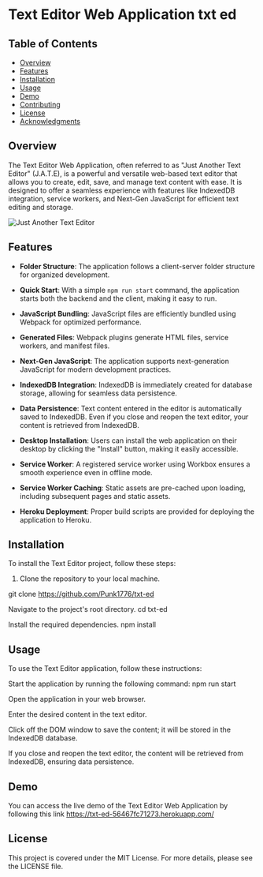 # Text Editor Web Application txt ed



## Table of Contents

- [Overview](#overview)
- [Features](#features)
- [Installation](#installation)
- [Usage](#usage)
- [Demo](#demo)
- [Contributing](#contributing)
- [License](#license)
- [Acknowledgments](#acknowledgments)

## Overview

The Text Editor Web Application, often referred to as "Just Another Text Editor" (J.A.T.E), is a powerful and versatile web-based text editor that allows you to create, edit, save, and manage text content with ease. It is designed to offer a seamless experience with features like IndexedDB integration, service workers, and Next-Gen JavaScript for efficient text editing and storage.

![Just Another Text Editor](screenshot.png)

## Features

- **Folder Structure**: The application follows a client-server folder structure for organized development.

- **Quick Start**: With a simple `npm run start` command, the application starts both the backend and the client, making it easy to run.

- **JavaScript Bundling**: JavaScript files are efficiently bundled using Webpack for optimized performance.

- **Generated Files**: Webpack plugins generate HTML files, service workers, and manifest files.

- **Next-Gen JavaScript**: The application supports next-generation JavaScript for modern development practices.

- **IndexedDB Integration**: IndexedDB is immediately created for database storage, allowing for seamless data persistence.

- **Data Persistence**: Text content entered in the editor is automatically saved to IndexedDB. Even if you close and reopen the text editor, your content is retrieved from IndexedDB.

- **Desktop Installation**: Users can install the web application on their desktop by clicking the "Install" button, making it easily accessible.

- **Service Worker**: A registered service worker using Workbox ensures a smooth experience even in offline mode.

- **Service Worker Caching**: Static assets are pre-cached upon loading, including subsequent pages and static assets.

- **Heroku Deployment**: Proper build scripts are provided for deploying the application to Heroku.

## Installation

To install the Text Editor project, follow these steps:

1. Clone the repository to your local machine.


git clone https://github.com/Punk1776/txt-ed

Navigate to the project's root directory.
cd txt-ed

Install the required dependencies.
npm install

## Usage

To use the Text Editor application, follow these instructions:

Start the application by running the following command:
npm run start

Open the application in your web browser.

Enter the desired content in the text editor.

Click off the DOM window to save the content; it will be stored in the IndexedDB database.

If you close and reopen the text editor, the content will be retrieved from IndexedDB, ensuring data persistence.

## Demo
You can access the live demo of the Text Editor Web Application by following this link  https://txt-ed-56467fc71273.herokuapp.com/ 

## License
This project is covered under the MIT License. For more details, please see the LICENSE file.
